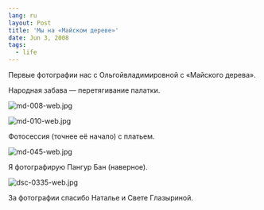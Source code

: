 ```yaml
---
lang: ru
layout: Post
title: 'Мы на «Майском дереве»'
date: Jun 3, 2008
tags:
  - life
---
```


Первые фотографии нас с Ольгойвладимировной с «Майского дерева».

<!--more-->

Народная забава — перетягивание палатки.

![md-008-web.jpg](upload://md-008-web.jpg)

![md-010-web.jpg](upload://md-010-web.jpg)

Фотосессия (точнее её начало) с платьем.

![md-045-web.jpg](upload://md-045-web.jpg)

Я фотографирую Пангур Бан (наверное).

![dsc-0335-web.jpg](upload://dsc-0335-web.jpg)

За фотографии спасибо Наталье и Свете Глазыриной.
